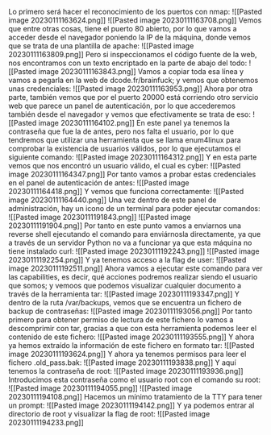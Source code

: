 Lo primero será hacer el reconocimiento de los puertos con nmap:
![[Pasted image 20230111163624.png]]
![[Pasted image 20230111163708.png]]
Vemos que entre otras cosas, tiene el puerto 80 abierto, por lo que vamos a acceder desde el navegador poniendo la IP de la máquina, donde vemos que se trata de una plantilla de apache:
![[Pasted image 20230111163809.png]]
Pero si inspeccionamos el código fuente de la web, nos encontramos con un texto encriptado en la parte de abajo del todo:
![[Pasted image 20230111163843.png]]
Vamos a copiar toda esa línea y vamos a pegarla en la web de dcode.fr/brainfuck; y vemos que obtenemos unas credenciales:
![[Pasted image 20230111163953.png]]
 Ahora por otra parte, también vemos que por el puerto 20000 está corriendo otro servicio web que parece un panel de autenticación, por lo que accederemos también desde el navegador y vemos que efectivamente se trata de eso:
 ![[Pasted image 20230111164102.png]]
 En este panel ya tenemos la contraseña que fue la de antes, pero nos falta el usuario, por lo que tendremos que utilizar una herramienta que se llama enum4linux para comprobar la existencia de usuarios válidos, por lo que ejecutamos el siguiente comando:
 ![[Pasted image 20230111164312.png]]
 Y en esta parte vemos que nos encontró un usuario válido, el cual es cyber:
 ![[Pasted image 20230111164347.png]]
Por tanto vamos a probar estas credenciales en el panel de autenticación de antes:
![[Pasted image 20230111164418.png]]
Y vemos que funciona correctamente:
![[Pasted image 20230111164440.png]]
Una vez dentro de este panel de administración, hay un icono de un terminal para poder ejecutar comandos:
![[Pasted image 20230111191843.png]]
![[Pasted image 20230111191904.png]]
Por tanto en este punto vamos a enviarnos una reverse shell ejecutando el comando para enviárnosla directamente, ya que a través de un servidor Python no va a funcionar ya que esta máquina no tiene instalado curl:
![[Pasted image 20230111192243.png]]
![[Pasted image 20230111192254.png]]
Y ya tenemos acceso a la flag de user:
![[Pasted image 20230111192511.png]]
Ahora vamos a ejecutar este comando para ver las capabilities, es decir, qué acciones podremos realizar siendo el usuario que somos; y vemoos que podemos visualizar cualquier documento a través de la herramienta tar:
![[Pasted image 20230111193347.png]]
Y dentro de la ruta /var/backups, vemos que se encuentra un fichero de backup de contraseñas:
![[Pasted image 20230111193056.png]]
Por tanto primero para obtener permiso de lectura de este fichero lo vamos a descomprimir con tar, gracias a que con esta herramienta podemos leer el contenido de este fichero:
![[Pasted image 20230111193555.png]]
Y ahora ya hemos extraído la información de este fichero en formato tar:
![[Pasted image 20230111193624.png]]
Y ahora ya tenemos permisos para leer el fichero .old_pass.bak:
![[Pasted image 20230111193838.png]]
Y aquí tenemos la contraseña de root:
![[Pasted image 20230111193936.png]]
Introducimos esta contraseña como el usuario root con el comando su root:
![[Pasted image 20230111194055.png]]
![[Pasted image 20230111194108.png]]
Hacemos un mínimo tratamiento de la TTY para tener un prompt:
![[Pasted image 20230111194142.png]]
Y ya podemos entrar al directorio de root y visualizar la flag de root:
![[Pasted image 20230111194233.png]]


